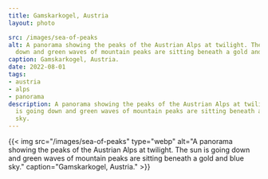 ```yaml
---
title: Gamskarkogel, Austria
layout: photo

src: /images/sea-of-peaks
alt: A panorama showing the peaks of the Austrian Alps at twilight. The sun is going
  down and green waves of mountain peaks are sitting beneath a gold and blue sky.
caption: Gamskarkogel, Austria.
date: 2022-08-01
tags:
- austria
- alps
- panorama
description: A panorama showing the peaks of the Austrian Alps at twilight. The sun
  is going down and green waves of mountain peaks are sitting beneath a gold and blue
  sky.
---
```


{{< img src="/images/sea-of-peaks" type="webp" alt="A panorama showing the peaks of the Austrian Alps at twilight. The sun is going down and green waves of mountain peaks are sitting beneath a gold and blue sky." caption="Gamskarkogel, Austria." >}}
